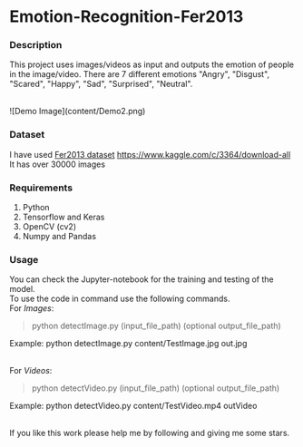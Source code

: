 # Emotion-Recognition-Fer2013

### Description
This project uses images/videos as input and outputs the emotion of people in the image/video. There are 7 different emotions "Angry", "Disgust", "Scared", "Happy", "Sad", "Surprised", "Neutral".

<br>
![Demo Image](content/Demo2.png)

### Dataset
I have used [Fer2013 dataset](https://www.kaggle.com/c/3364/download-all) https://www.kaggle.com/c/3364/download-all
<br>It has over 30000 images

### Requirements
1. Python
2. Tensorflow and Keras
3. OpenCV (cv2)
4. Numpy and Pandas

### Usage
You can check the Jupyter-notebook for the training and testing of the model.<br>
To use the code in command use the following commands.
<br> For *Images*:

> python detectImage.py (input_file_path) (optional output_file_path)

Example: python detectImage.py content/TestImage.jpg out.jpg

<br> For *Videos*:
> python detectVideo.py (input_file_path) (optional output_file_path)

Example: python detectVideo.py content/TestVideo.mp4 outVideo

<br>
If you like this work please help me by following and giving me some stars.


